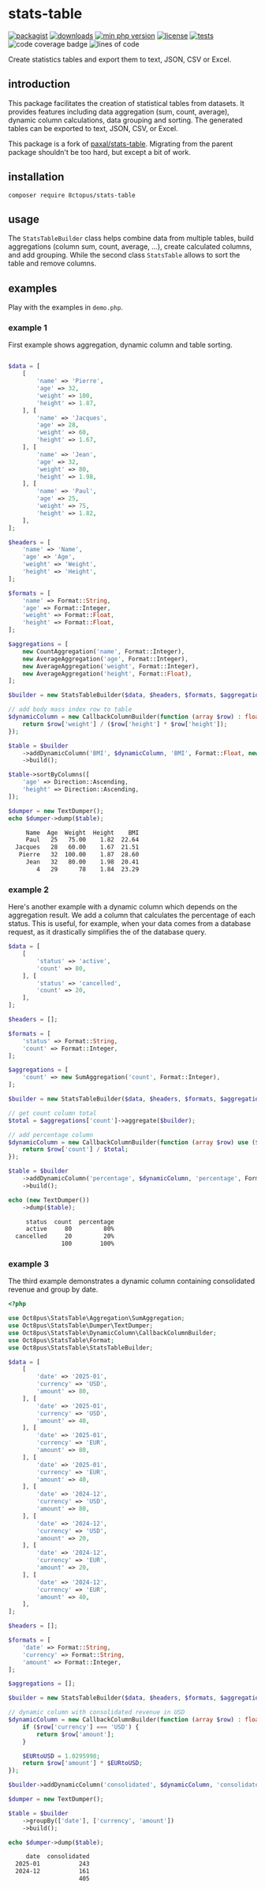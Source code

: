 # stats-table

[![packagist](https://poser.pugx.org/8ctopus/stats-table/v)](https://packagist.org/packages/8ctopus/stats-table)
[![downloads](https://poser.pugx.org/8ctopus/stats-table/downloads)](https://packagist.org/packages/8ctopus/stats-table)
[![min php version](https://poser.pugx.org/8ctopus/stats-table/require/php)](https://packagist.org/packages/8ctopus/stats-table)
[![license](https://poser.pugx.org/8ctopus/stats-table/license)](https://packagist.org/packages/8ctopus/stats-table)
[![tests](https://github.com/8ctopus/stats-table/actions/workflows/tests.yml/badge.svg)](https://github.com/8ctopus/stats-table/actions/workflows/tests.yml)
![code coverage badge](https://raw.githubusercontent.com/8ctopus/stats-table/image-data/coverage.svg)
![lines of code](https://raw.githubusercontent.com/8ctopus/stats-table/image-data/lines.svg)

Create statistics tables and export them to text, JSON, CSV or Excel.

## introduction

This package facilitates the creation of statistical tables from datasets. It provides features including data aggregation (sum, count, average), dynamic column calculations, data grouping and sorting. The generated tables can be exported to text, JSON, CSV, or Excel.

This package is a fork of [paxal/stats-table](https://github.com/paxal/stats-table). Migrating from the parent package shouldn't be too hard, but except a bit of work.

## installation

    composer require 8ctopus/stats-table

## usage

The `StatsTableBuilder` class helps combine data from multiple tables, build aggregations (column sum, count, average, ...), create calculated columns, and add grouping. While the second class `StatsTable` allows to sort the table and remove columns.

## examples

Play with the examples in `demo.php`.

### example 1

First example shows aggregation, dynamic column and table sorting.

```php

$data = [
    [
        'name' => 'Pierre',
        'age' => 32,
        'weight' => 100,
        'height' => 1.87,
    ], [
        'name' => 'Jacques',
        'age' => 28,
        'weight' => 60,
        'height' => 1.67,
    ], [
        'name' => 'Jean',
        'age' => 32,
        'weight' => 80,
        'height' => 1.98,
    ], [
        'name' => 'Paul',
        'age' => 25,
        'weight' => 75,
        'height' => 1.82,
    ],
];

$headers = [
    'name' => 'Name',
    'age' => 'Age',
    'weight' => 'Weight',
    'height' => 'Height',
];

$formats = [
    'name' => Format::String,
    'age' => Format::Integer,
    'weight' => Format::Float,
    'height' => Format::Float,
];

$aggregations = [
    new CountAggregation('name', Format::Integer),
    new AverageAggregation('age', Format::Integer),
    new AverageAggregation('weight', Format::Integer),
    new AverageAggregation('height', Format::Float),
];

$builder = new StatsTableBuilder($data, $headers, $formats, $aggregations);

// add body mass index row to table
$dynamicColumn = new CallbackColumnBuilder(function (array $row) : float {
    return $row['weight'] / ($row['height'] * $row['height']);
});

$table = $builder
    ->addDynamicColumn('BMI', $dynamicColumn, 'BMI', Format::Float, new AverageAggregation('BMI', Format::Float))
    ->build();

$table->sortByColumns([
    'age' => Direction::Ascending,
    'height' => Direction::Ascending,
]);

$dumper = new TextDumper();
echo $dumper->dump($table);
```

```txt
     Name  Age  Weight  Height    BMI
     Paul   25   75.00    1.82  22.64
  Jacques   28   60.00    1.67  21.51
   Pierre   32  100.00    1.87  28.60
     Jean   32   80.00    1.98  20.41
        4   29      78    1.84  23.29
```

### example 2

Here's another example with a dynamic column which depends on the aggregation result. We add a column that calculates the percentage of each status. This is useful, for example, when your data comes from a database request, as it drastically simplifies the of the database query.

```php
$data = [
    [
        'status' => 'active',
        'count' => 80,
    ], [
        'status' => 'cancelled',
        'count' => 20,
    ],
];

$headers = [];

$formats = [
    'status' => Format::String,
    'count' => Format::Integer,
];

$aggregations = [
    'count' => new SumAggregation('count', Format::Integer),
];

$builder = new StatsTableBuilder($data, $headers, $formats, $aggregations);

// get count column total
$total = $aggregations['count']->aggregate($builder);

// add percentage column
$dynamicColumn = new CallbackColumnBuilder(function (array $row) use ($total) : float {
    return $row['count'] / $total;
});

$table = $builder
    ->addDynamicColumn('percentage', $dynamicColumn, 'percentage', Format::Percent, new SumAggregation('percentage', Format::Percent))
    ->build();

echo (new TextDumper())
    ->dump($table);
```

```txt
     status  count  percentage
     active     80         80%
  cancelled     20         20%
               100        100%
```

### example 3

The third example demonstrates a dynamic column containing consolidated revenue and group by date.

```php
<?php

use Oct8pus\StatsTable\Aggregation\SumAggregation;
use Oct8pus\StatsTable\Dumper\TextDumper;
use Oct8pus\StatsTable\DynamicColumn\CallbackColumnBuilder;
use Oct8pus\StatsTable\Format;
use Oct8pus\StatsTable\StatsTableBuilder;

$data = [
    [
        'date' => '2025-01',
        'currency' => 'USD',
        'amount' => 80,
    ], [
        'date' => '2025-01',
        'currency' => 'USD',
        'amount' => 40,
    ], [
        'date' => '2025-01',
        'currency' => 'EUR',
        'amount' => 80,
    ], [
        'date' => '2025-01',
        'currency' => 'EUR',
        'amount' => 40,
    ], [
        'date' => '2024-12',
        'currency' => 'USD',
        'amount' => 80,
    ], [
        'date' => '2024-12',
        'currency' => 'USD',
        'amount' => 20,
    ], [
        'date' => '2024-12',
        'currency' => 'EUR',
        'amount' => 20,
    ], [
        'date' => '2024-12',
        'currency' => 'EUR',
        'amount' => 40,
    ],
];

$headers = [];

$formats = [
    'date' => Format::String,
    'currency' => Format::String,
    'amount' => Format::Integer,
];

$aggregations = [];

$builder = new StatsTableBuilder($data, $headers, $formats, $aggregations);

// dynamic column with consolidated revenue in USD
$dynamicColumn = new CallbackColumnBuilder(function (array $row) : float {
    if ($row['currency'] === 'USD') {
        return $row['amount'];
    }

    $EURtoUSD = 1.0295998;
    return $row['amount'] * $EURtoUSD;
});

$builder->addDynamicColumn('consolidated', $dynamicColumn, 'consolidated', Format::Integer, new SumAggregation('consolidated', Format::Integer));

$dumper = new TextDumper();

$table = $builder
    ->groupBy(['date'], ['currency', 'amount'])
    ->build();

echo $dumper->dump($table);
```

```txt
     date  consolidated
  2025-01           243
  2024-12           161
                    405
```
